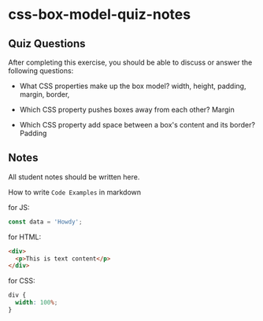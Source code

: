 # css-box-model-quiz-notes

## Quiz Questions

After completing this exercise, you should be able to discuss or answer the following questions:

- What CSS properties make up the box model?
  width, height, padding, margin, border,

- Which CSS property pushes boxes away from each other?
  Margin

- Which CSS property add space between a box's content and its border?
  Padding

## Notes

All student notes should be written here.

How to write `Code Examples` in markdown

for JS:

```javascript
const data = 'Howdy';
```

for HTML:

```html
<div>
  <p>This is text content</p>
</div>
```

for CSS:

```css
div {
  width: 100%;
}
```
